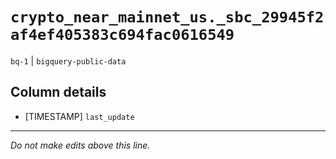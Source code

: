 # `crypto_near_mainnet_us._sbc_29945f2af4ef405383c694fac0616549`
`bq-1` | `bigquery-public-data`

## Column details
* [TIMESTAMP] `last_update`

-------------------------------------------------------------------------------
*Do not make edits above this line.*
